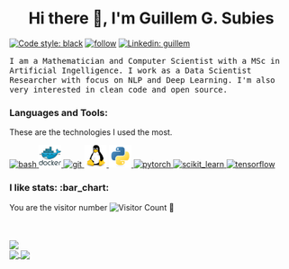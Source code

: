 <h1 align="center">Hi there 👋, I'm Guillem G. Subies</h1>


[![Code style: black](https://img.shields.io/badge/code%20style-black-000000.svg)](https://github.com/psf/black) [![follow](https://img.shields.io/github/followers/GuillemGsubies?style=social)](https://github.com/GuillemGSubies) [![Linkedin: guillem](https://img.shields.io/badge/-guillemgsubies-blue?style=flat-square&logo=Linkedin&logoColor=white&link=https://www.linkedin.com/in/guillemgsubies/)](https://www.linkedin.com/in/guillemgsubies/)

<samp>I am a Mathematician and Computer Scientist with a MSc in Artificial Ingelligence. I work as a Data Scientist Researcher with focus on NLP and Deep Learning. I'm also very interested in clean code and open source.</samp>

<h3 align="left">Languages and Tools:</h3>

These are the technologies I used the most.

<p align="left"> <a href="https://www.gnu.org/software/bash/" target="_blank"> <img src="https://www.vectorlogo.zone/logos/gnu_bash/gnu_bash-icon.svg" alt="bash" width="40" height="40"/> </a> <a href="https://www.docker.com/" target="_blank"> <img src="https://raw.githubusercontent.com/devicons/devicon/master/icons/docker/docker-original-wordmark.svg" alt="docker" width="40" height="40"/> </a> <a href="https://git-scm.com/" target="_blank"> <img src="https://www.vectorlogo.zone/logos/git-scm/git-scm-icon.svg" alt="git" width="40" height="40"/> </a> <a href="https://www.linux.org/" target="_blank"> <img src="https://raw.githubusercontent.com/devicons/devicon/master/icons/linux/linux-original.svg" alt="linux" width="40" height="40"/> </a> <a href="https://www.python.org" target="_blank"> <img src="https://raw.githubusercontent.com/devicons/devicon/master/icons/python/python-original.svg" alt="python" width="40" height="40"/> </a> <a href="https://pytorch.org/" target="_blank"> <img src="https://www.vectorlogo.zone/logos/pytorch/pytorch-icon.svg" alt="pytorch" width="40" height="40"/> </a> <a href="https://scikit-learn.org/" target="_blank"> <img src="https://upload.wikimedia.org/wikipedia/commons/0/05/Scikit_learn_logo_small.svg" alt="scikit_learn" width="40" height="40"/> </a> <a href="https://www.tensorflow.org" target="_blank"> <img src="https://www.vectorlogo.zone/logos/tensorflow/tensorflow-icon.svg" alt="tensorflow" width="40" height="40"/> </a> </p>

<h3 align="left">I like stats: :bar_chart:</h3>

You are the visitor number ![Visitor Count](https://profile-counter.glitch.me/GuillemGSubies/count.svg) :eyes: <br> <br> <br>

<a href="https://stackoverflow.com/users/9288003/guillem">
  <img align="center" src="https://github-readme-stackoverflow.vercel.app/?userID=9288003&theme=dark" height="250"></a>
</a> <br>

<a href="https://github.com/anuraghazra/github-readme-statst">
  <img align="center" src="https://github-readme-stats.vercel.app/api/top-langs/?username=GuillemGSubies&layout=compact&theme=tokyonight" />
</a>
<a href="https://github.com/anuraghazra/github-readme-stats">
  <img align="center" src="https://github-readme-stats.vercel.app/api?username=GuillemGSubies&show_icons=true&theme=tokyonight" />
</a>

<!--

<h3 align="left">Connect with me:</h3>
<p align="left">
<a href="https://linkedin.com/in/guillemgsubies" target="blank"><img align="center" src="https://cdn.jsdelivr.net/npm/simple-icons@3.0.1/icons/linkedin.svg" alt="guillemgsubies" height="30" width="40" /></a>
<a href="https://stackoverflow.com/users/9288003" target="blank"><img align="center" src="https://cdn.jsdelivr.net/npm/simple-icons@3.0.1/icons/stackoverflow.svg" alt="9288003" height="30" width="40" /></a>
<a href="https://kaggle.com/guillemgsubies" target="blank"><img align="center" src="https://cdn.jsdelivr.net/npm/simple-icons@3.0.1/icons/kaggle.svg" alt="guillemgsubies" height="30" width="40" /></a>
</p>

![Anurag's GitHub stats](https://github-readme-stats.vercel.app/api?username=GuillemGSubies&show_icons=true&theme=tokyonight)

<a href="https://stackoverflow.com/users/9288003/guillem"><img src="https://stackoverflow.com/users/flair/9288003.png?theme=dark " width="208" height="58" alt="profile for Guillem at Stack Overflow, Q&amp;A for professional and enthusiast programmers" title="profile for Guillem at Stack Overflow, Q&amp;A for professional and enthusiast programmers"></a>

<p align="left"> <a href="https://github.com/ryo-ma/github-profile-trophy"><img src="https://github-profile-trophy.vercel.app/?username=guillemgsubies" alt="guillemgsubies" /></a> </p>
-->
